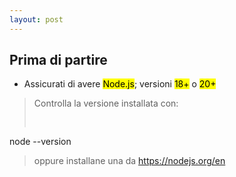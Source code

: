 ```yaml
---
layout: post
---
```

## Prima di partire

- Assicurati di avere <mark>Node.js</mark>; versioni <mark>18+</mark> o <mark>20+</mark>

> Controlla la versione installata con: 
> <pre>
 node --version
> </pre> oppure installane una da <a href="https://nodejs.org/en">https://nodejs.org/en</a>